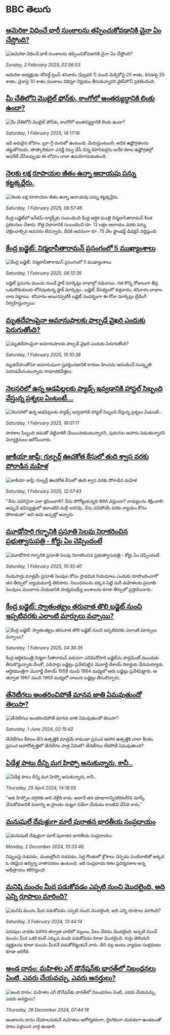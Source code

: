 # BBC తెలుగు## [అమెరికా విధించే భారీ సుంకాలను తప్పించుకోవడానికి చైనా ఏం చేస్తోంది?](https://www.bbc.com/telugu/articles/cp8k0ly90n1o?at_campaign=githubrss)![అమెరికా విధించే భారీ సుంకాలను తప్పించుకోవడానికి చైనా ఏం చేస్తోంది?](https://ichef.bbci.co.uk/ace/standard/240/cpsprodpb/4a3a/live/73b7eff0-e112-11ef-a819-277e390a7a08.jpg)_Sunday, 2 February 2025, 02:56:03_అమెరికా అధ్యక్షుడు డోనల్డ్ ట్రంప్ శనివారం (ఫిబ్రవరి 1) నుంచి మెక్సికోపై 25 శాతం, కెనడాపై 25 శాతం, చైనాపై 10 శాతం సుంకాలు విధిస్తూ నిర్ణయం తీసుకున్నారని వైట్‌హౌస్ ప్రకటించింది.## [మీ చేతిలోని మొబైల్ ఫోన్‌కు, కాంగోలో  అంతర్యుద్ధానికి లింకు ఉందా?](https://www.bbc.com/telugu/articles/c4g3l380p3jo?at_campaign=githubrss)![మీ చేతిలోని మొబైల్ ఫోన్‌కు, కాంగోలో  అంతర్యుద్ధానికి లింకు ఉందా?](https://ichef.bbci.co.uk/ace/standard/240/cpsprodpb/0260/live/ac3fc550-e0a9-11ef-bd1b-d536627785f2.jpg)_Saturday, 1 February 2025, 14:17:16_ఇది అరుదైన లోహం. బ్లూ-గ్రే రంగులో ఉంటుంది. మెరుస్తుంటుంది. అధిక ఉష్ణోగ్రతలను తట్టుకోగలదు. తాత్కాలికంగా ఎనర్జీ నిల్వ చేసే చిన్న కెపాసిటర్లను అనేక రకాల ఉష్ణోగ్రతల్లో ఆపరేట్ చేసేటప్పుడు ఈ లోహం చాలా ఉపయోగపడుతుంది.## [నెలకు లక్ష రూపాయల జీతం ఉన్నా ఆదాయపు పన్ను కట్టక్కర్లేదు.](https://www.bbc.com/telugu/articles/cg7zy9elemno?at_campaign=githubrss)![నెలకు లక్ష రూపాయల జీతం ఉన్నా ఆదాయపు పన్ను కట్టక్కర్లేదు.](https://ichef.bbci.co.uk/ace/standard/240/cpsprodpb/9bd2/live/0ad6e930-e065-11ef-bdbb-7315978f5004.jpg)_Saturday, 1 February 2025, 06:57:46_కేంద్ర బడ్జెట్‌లో ఇన్‌కమ్ ట్యాక్స్‌కు సంబంధించి కేంద్ర ఆర్థిక మంత్రి నిర్మలాసీతారామన్ కీలక ప్రకటనలు చేశారు. కొత్త విధానానికి సంబంధించి రూ. 12 లక్షల ఆదాయం వరకు పన్ను చెల్లించాల్సిన అవసరం లేదన్నారు. దీనికి అదనంగా రూ. 75 వేల స్టాండర్డ్ డిడక్షన్ వర్తిస్తుంది.## [కేంద్ర బడ్జెట్: నిర్మలాసీతారామన్ ప్రసంగం‌లో 5 ముఖ్యాంశాలు](https://www.bbc.com/telugu/articles/cy4874zgz32o?at_campaign=githubrss)![కేంద్ర బడ్జెట్: నిర్మలాసీతారామన్ ప్రసంగం‌లో 5 ముఖ్యాంశాలు](https://ichef.bbci.co.uk/ace/standard/240/cpsprodpb/818b/live/8a3c0610-e05b-11ef-8dde-716bbd0241bd.jpg)_Saturday, 1 February 2025, 06:12:35_బడ్జెట్ ప్రసంగం ముందు నుంచే స్టాక్ మార్కెట్లు లాభాల్లో నడిచాయి. 
గత కొన్ని రోజులుగా తీవ్ర ఒడుదొడుకులకు లోనవుతున్న స్టాక్ మార్కెట్లు.. బడ్జెట్ నేపథ్యంలో శుక్రవారం, శనివారం లాభాల బాట పట్టాయి. 
శనివారం అయినప్పటికీ బడ్జెట్ సందర్భంగా ఈ రోజు మార్కెట్లు ట్రేడింగ్ నిర్వహిస్తున్నాయి.## [మృతదేహంపైనా అమానుషాలకు పాల్పడే వైఖరి ఎందుకు పెరుగుతోంది?](https://www.bbc.com/telugu/articles/c247vgq9l8po?at_campaign=githubrss)![మృతదేహంపైనా అమానుషాలకు పాల్పడే వైఖరి ఎందుకు పెరుగుతోంది?](https://ichef.bbci.co.uk/ace/standard/240/cpsprodpb/c28c/live/8346ab40-e0af-11ef-a319-fb4e7360c4ec.jpg)_Saturday, 1 February 2025, 15:10:38_మృతదేహంతోనూ అమానుషంగా ప్రవర్తించడానికి కారణం హింసను ఆనందించే సంస్కృతి పెరగడమేనంటున్నారు సామాజికవేత్తలు.## [నెలసరిలో ఉన్న ఆడపిల్లలకు ప్యాడ్స్ ఇవ్వడానికి హాస్టల్ సిబ్బంది వేస్తున్న ప్రశ్నలు ఏంటంటే...](https://www.bbc.com/telugu/articles/c20g5z7kpz8o?at_campaign=githubrss)![నెలసరిలో ఉన్న ఆడపిల్లలకు ప్యాడ్స్ ఇవ్వడానికి హాస్టల్ సిబ్బంది వేస్తున్న ప్రశ్నలు ఏంటంటే...](https://ichef.bbci.co.uk/ace/standard/240/cpsprodpb/5f7a/live/787e4be0-e0b5-11ef-a819-277e390a7a08.jpg)_Saturday, 1 February 2025, 16:01:11_పాఠశాల సిబ్బంది తమతో వెట్టిచాకిరీ చేయించుకుంటున్నారని, పురుగుల ఆహారం పెడుతున్నారని విద్యార్థినులు ఆరోపించారు.## [జాకియా జాఫ్రీ: గుల్బర్గ్ ఊచకోత కేసులో తుది శ్వాస వరకు పోరాడిన మహిళ ](https://www.bbc.com/telugu/articles/cm29xevl4emo?at_campaign=githubrss)![జాకియా జాఫ్రీ: గుల్బర్గ్ ఊచకోత కేసులో తుది శ్వాస వరకు పోరాడిన మహిళ ](https://ichef.bbci.co.uk/ace/standard/240/cpsprodpb/9c50/live/9d63dfb0-e092-11ef-a819-277e390a7a08.jpg)_Saturday, 1 February 2025, 12:07:43_"నేను ఎవరినైనా ఎలా క్షమించాలి?  నేను పోగోట్టుకున్నది తిరిగి వస్తుందా? బాధ్యులను శిక్షించాలి. అప్పుడే భవిష్యత్తులో ఇలాంటివి మళ్లీ జరగవు. నేను చనిపోయే వరకు న్యాయం కోసం పోరాడుతా" అని ఆమె అప్పట్లో అన్నారు.## [మూడోసారి గర్భానికి ప్రసూతి సెలవు నిరాకరించిన ప్రభుత్వాసుపత్రి - కోర్టు ఏం చెప్పిందంటే](https://www.bbc.com/telugu/articles/cr46dpxgkgko?at_campaign=githubrss)![మూడోసారి గర్భానికి ప్రసూతి సెలవు నిరాకరించిన ప్రభుత్వాసుపత్రి - కోర్టు ఏం చెప్పిందంటే](https://ichef.bbci.co.uk/ace/standard/240/cpsprodpb/38b5/live/a17fd960-e00a-11ef-bd1b-d536627785f2.jpg)_Saturday, 1 February 2025, 10:35:40_రెండుసార్లు మాత్రమే ప్రసూతి సెలవుల కోసం ప్రాథమిక నియమాలు ఎందుకు రూపొందించారో తన తీర్పులో న్యాయమూర్తి తెలిపారు. నిబంధనలను పక్కన పెట్టి మరీ మహిళలకు ప్రసూతి సెలవులు మంజూరు చేయడానికి సాధ్యమయ్యే అంశాలను కూడా తీర్పులో ప్రస్తావించారు.## [కేంద్ర బడ్జెట్: స్వాతంత్య్రం తరువాత తొలి బడ్జెట్ నుంచి ఇప్పటివరకు ఎలాంటి మార్పులు వచ్చాయి?](https://www.bbc.com/telugu/articles/cy9l59nwwx5o?at_campaign=githubrss)![కేంద్ర బడ్జెట్: స్వాతంత్య్రం తరువాత తొలి బడ్జెట్ నుంచి ఇప్పటివరకు ఎలాంటి మార్పులు వచ్చాయి?](https://ichef.bbci.co.uk/ace/standard/240/cpsprodpb/2eab/live/ba088220-e050-11ef-a819-277e390a7a08.jpg)_Saturday, 1 February 2025, 04:36:35_కేంద్ర ఆర్థికమంత్రి నిర్మలా సీతారామన్ వరుసగా ఎనిమిదోసారి బడ్జెట్‌ను పార్లమెంట్ ముందుకు తీసుకొస్తున్నారు.దీంతో, పదిసార్లు బడ్జెట్లు ప్రవేశపెట్టిన మొరార్జీ దేశాయ్ రికార్డుకు చేరువయ్యారు. 
ఆర్థికమంత్రిగా మొరార్జీ దేశాయ్ 1959 నుంచి 1964 మధ్యలో ఆరు బడ్జెట్లు ప్రవేశపెట్టారు. ఆ తర్వాత 1967 నుంచి 1969 మధ్యలో నాలుగు బడ్జెట్లు తీసుకొచ్చారు.## [తేనెటీగలు అంతరించిపోతే మానవ జాతి ఏమవుతుందో తెలుసా?](https://www.bbc.com/telugu/articles/clee3p3lzvxo?at_campaign=githubrss)![తేనెటీగలు అంతరించిపోతే మానవ జాతి ఏమవుతుందో తెలుసా?](https://ichef.bbci.co.uk/ace/standard/240/cpsprodpb/c493/live/e4dfab00-1f6b-11ef-80aa-699d54c46324.jpg)_Saturday, 1 June 2024, 02:15:42_తేనెటీగలు కేవలం తేనె ఉత్పత్తికి మాత్రమే కాకుండా ప్రపంచ ఆహార ఉత్పత్తికి చాలా కీలకం. ప్రపంచ ఆహారోత్పత్తిలో తేనెటీగల పాత్ర ఏమిటి? తేనెటీగలు లేకపోతే ఏమవుతుంది?## [ఏడేళ్ల పాటు దీన్ని మగ హిప్పో అనుకున్నారు, కానీ..](https://www.bbc.com/telugu/articles/c4n160yk0ylo?at_campaign=githubrss)![ఏడేళ్ల పాటు దీన్ని మగ హిప్పో అనుకున్నారు, కానీ..](https://ichef.bbci.co.uk/ace/standard/240/cpsprodpb/e37f/live/c97dde00-02ff-11ef-82e8-cd354766a224.jpg)_Thursday, 25 April 2024, 14:18:55_‘‘ఆడ హిప్పోల దగ్గరకు అది వెళ్లేది కాదు. అలానే తన భూభాగాన్ని(టెరిటరీని) మార్క్ చేసుకోవడానికి మలాన్ని ఆ ప్రాంతం చుట్టూ పడేలా వేయడం లాంటివి చేసేది కాదు.’’## [మనుషులే దేవుళ్లుగా మారే పురాతన భారతీయ సంప్రదాయం](https://www.bbc.com/telugu/articles/cvg73x7p22do?at_campaign=githubrss)![మనుషులే దేవుళ్లుగా మారే పురాతన భారతీయ సంప్రదాయం](https://ichef.bbci.co.uk/ace/standard/240/cpsprodpb/66bf/live/97bb71e0-afff-11ef-bdf5-b7cb2fa86e10.jpg)_Monday, 2 December 2024, 10:33:46_నిప్పులపై నడవడం, మంటల్లోంచి నడవడం, పెద్ద గొంతులో శ్లోకాలు చెప్పడం వంటివాటితో అక్కడ ఓ రకమైన ఉద్విగ్న వాతావరణం ఉంటుంది. ఇది సంప్రదాయ కళల ప్రదర్శనశాల అన్న అభిప్రాయం కలిగిస్తుంది.## [మనిషి మంచం మీద పడుకోవడం ఎప్పటి నుంచి మొదలైంది, అది ఎన్ని రూపాలు మారింది?](https://www.bbc.com/telugu/articles/cjk6edmdyrro?at_campaign=githubrss)![మనిషి మంచం మీద పడుకోవడం ఎప్పటి నుంచి మొదలైంది, అది ఎన్ని రూపాలు మారింది?](https://ichef.bbci.co.uk/ace/standard/240/cpsprodpb/5b17/live/29ab2f70-bea5-11ee-896d-39d9bd3cadbb.png)_Saturday, 3 February 2024, 13:44:14_పరుపుల వాడకం పెరిగిన తర్వాత వాటిలో నల్లులు, పేలు చేరడం మొదలైంది. అప్పటి నుంచే మంచం మీద ఒకరి కంటే ఎక్కువ మంది పడుకోవడం కూడా మొదలైంది. 
గుర్తు తెలియని వ్యక్తులను కూడా మంచం మీదనే పడుకోబెట్టుకునే వారు. దీని వల్ల అంటు వ్యాధుల సంక్రమణం కూడా జరిగేది.## [అండ దానం: మహిళల ఎగ్ డొనేషన్‌కు  భారత్‌లో నిబంధనలు ఏంటి, ఎవరు చేయవచ్చు, ఎవరు అనర్హులు?](https://www.bbc.com/telugu/articles/cgrwdxzw5vjo?at_campaign=githubrss)![అండ దానం: మహిళల ఎగ్ డొనేషన్‌కు  భారత్‌లో నిబంధనలు ఏంటి, ఎవరు చేయవచ్చు, ఎవరు అనర్హులు?](https://ichef.bbci.co.uk/ace/standard/240/cpsprodpb/0324/live/c52dcf00-c284-11ef-aa28-f51630fec061.jpg)_Thursday, 26 December 2024, 07:44:18_అండాలను దానం చేయాలనుకునే మహిళలు ఆరోగ్యకరంగా, లైంగికంగా చురుకుగా ఉండటంతో పాటు పెళ్లయిన వారై ఉండాలి.